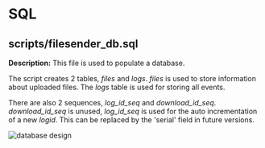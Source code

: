 # SQL

## scripts/filesender_db.sql

__Description:__ This file is used to populate a database.

The script creates 2 tables, _files_ and _logs_. _files_ is used to store information about uploaded files. The _logs_ table is used for storing all events.

There are also 2 sequences, _log_id_seq_ and _download_id_seq_. _download_id_seq_ is unused, _log_id_seq_ is used for the auto incrementation of a new _logid_. This can be replaced by the 'serial' field in future versions.

![database design](http://subversion.assembla.com/svn/file_sender/documentation/database.png)
